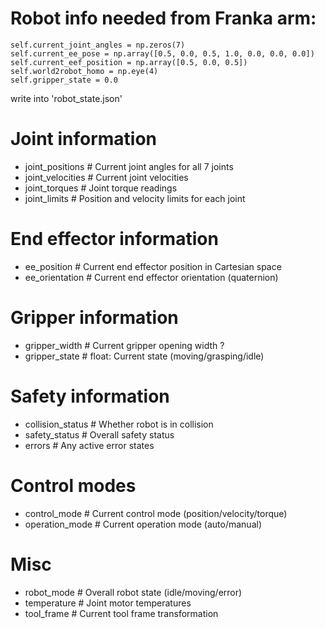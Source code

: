 # Robot info needed from Franka arm:

    self.current_joint_angles = np.zeros(7)
    self.current_ee_pose = np.array([0.5, 0.0, 0.5, 1.0, 0.0, 0.0, 0.0])
    self.current_eef_position = np.array([0.5, 0.0, 0.5]) 
    self.world2robot_homo = np.eye(4)  
    self.gripper_state = 0.0

write into 'robot_state.json'

# Joint information
- joint_positions          # Current joint angles for all 7 joints
- joint_velocities        # Current joint velocities 
- joint_torques          # Joint torque readings
- joint_limits           # Position and velocity limits for each joint

# End effector information  
- ee_position           # Current end effector position in Cartesian space
- ee_orientation        # Current end effector orientation (quaternion)

# Gripper information
- gripper_width         # Current gripper opening width ?
- gripper_state        # float: Current state (moving/grasping/idle)

# Safety information
- collision_status     # Whether robot is in collision
- safety_status       # Overall safety status
- errors             # Any active error states

# Control modes
- control_mode        # Current control mode (position/velocity/torque)
- operation_mode     # Current operation mode (auto/manual)

# Misc
- robot_mode         # Overall robot state (idle/moving/error)
- temperature       # Joint motor temperatures
- tool_frame       # Current tool frame transformation
